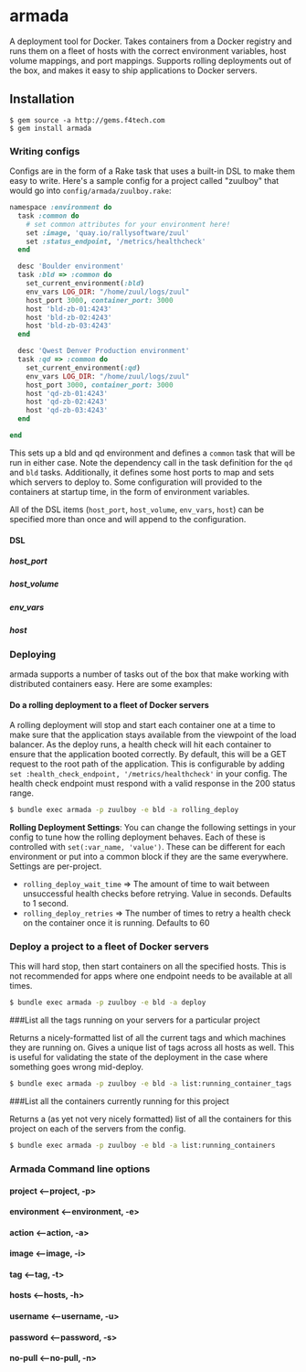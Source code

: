 # armada

A deployment tool for Docker. Takes containers from a Docker registry and runs
them on a fleet of hosts with the correct environment variables, host volume
mappings, and port mappings. Supports rolling deployments out of the box, and
makes it easy to ship applications to Docker servers.

## Installation


```
$ gem source -a http://gems.f4tech.com
$ gem install armada
```

### Writing configs

Configs are in the form of a Rake task that uses a built-in DSL to make them
easy to write. Here's a sample config for a project called "zuulboy" that
would go into `config/armada/zuulboy.rake`:

```ruby
namespace :environment do
  task :common do
    # set common attributes for your environment here!
    set :image, 'quay.io/rallysoftware/zuul'
    set :status_endpoint, '/metrics/healthcheck'
  end

  desc 'Boulder environment'
  task :bld => :common do
    set_current_environment(:bld)
    env_vars LOG_DIR: "/home/zuul/logs/zuul"
    host_port 3000, container_port: 3000
    host 'bld-zb-01:4243'
    host 'bld-zb-02:4243'
    host 'bld-zb-03:4243' 
  end

  desc 'Qwest Denver Production environment'
  task :qd => :common do
    set_current_environment(:qd)
    env_vars LOG_DIR: "/home/zuul/logs/zuul"
    host_port 3000, container_port: 3000
    host 'qd-zb-01:4243'
    host 'qd-zb-02:4243'
    host 'qd-zb-03:4243'
  end

end
```

This sets up a bld and qd environment and defines a `common` task
that will be run in either case. Note the dependency call in the task
definition for the `qd` and `bld` tasks.  Additionally, it
defines some host ports to map and sets which servers to deploy to. Some
configuration will provided to the containers at startup time, in the form of
environment variables.

All of the DSL items (`host_port`, `host_volume`, `env_vars`, `host`) can be
specified more than once and will append to the configuration.

#### DSL
##### host_port
##### host_volume
##### env_vars
##### host

### Deploying

armada supports a number of tasks out of the box that make working with
distributed containers easy.  Here are some examples:

#### Do a rolling deployment to a fleet of Docker servers

A rolling deployment will stop and start each container one at a time to make
sure that the application stays available from the viewpoint of the load
balancer. As the deploy runs, a health check will hit each container to ensure
that the application booted correctly. By default, this will be a GET request to
the root path of the application. This is configurable by adding
`set :health_check_endpoint, '/metrics/healthcheck'` in your config. The health check endpoint
must respond with a valid response in the 200 status range.

````bash
$ bundle exec armada -p zuulboy -e bld -a rolling_deploy
````

**Rolling Deployment Settings**:
You can change the following settings in your config to tune how the rolling
deployment behaves. Each of these is controlled with `set(:var_name, 'value')`.
These can be different for each environment or put into a common block if they
are the same everywhere. Settings are per-project.

 * `rolling_deploy_wait_time` => The amount of time to wait between unsuccessful
    health checks before retrying. Value in seconds. Defaults to 1 second.
 * `rolling_deploy_retries` => The number of times to retry a health check on
   the container once it is running. Defaults to 60

### Deploy a project to a fleet of Docker servers

This will hard stop, then start containers on all the specified hosts. This
is not recommended for apps where one endpoint needs to be available at all
times.

````bash
$ bundle exec armada -p zuulboy -e bld -a deploy
````

###List all the tags running on your servers for a particular project

Returns a nicely-formatted list of all the current tags and which machines they
are running on. Gives a unique list of tags across all hosts as well.  This is
useful for validating the state of the deployment in the case where something
goes wrong mid-deploy.

```bash
$ bundle exec armada -p zuulboy -e bld -a list:running_container_tags
```

###List all the containers currently running for this project

Returns a (as yet not very nicely formatted) list of all the containers for
this project on each of the servers from the config.

```bash
$ bundle exec armada -p zuulboy -e bld -a list:running_containers
```

### Armada Command line options
#### project <--project, -p>
#### environment <--environment, -e>
#### action <--action, -a>
#### image <--image, -i>
#### tag <--tag, -t>
#### hosts <--hosts, -h>
#### username <--username, -u>
#### password <--password, -s>
#### no-pull <--no-pull, -n>
